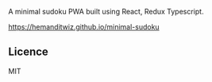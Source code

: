 A minimal sudoku PWA built using React, Redux Typescript.

https://hemanditwiz.github.io/minimal-sudoku

## Licence
MIT



